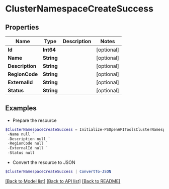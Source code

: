 # ClusterNamespaceCreateSuccess
## Properties

Name | Type | Description | Notes
------------ | ------------- | ------------- | -------------
**Id** | **Int64** |  | [optional] 
**Name** | **String** |  | [optional] 
**Description** | **String** |  | [optional] 
**RegionCode** | **String** |  | [optional] 
**ExternalId** | **String** |  | [optional] 
**Status** | **String** |  | [optional] 

## Examples

- Prepare the resource
```powershell
$ClusterNamespaceCreateSuccess = Initialize-PSOpenAPIToolsClusterNamespaceCreateSuccess  -Id null `
 -Name null `
 -Description null `
 -RegionCode null `
 -ExternalId null `
 -Status null
```

- Convert the resource to JSON
```powershell
$ClusterNamespaceCreateSuccess | ConvertTo-JSON
```

[[Back to Model list]](../README.md#documentation-for-models) [[Back to API list]](../README.md#documentation-for-api-endpoints) [[Back to README]](../README.md)

